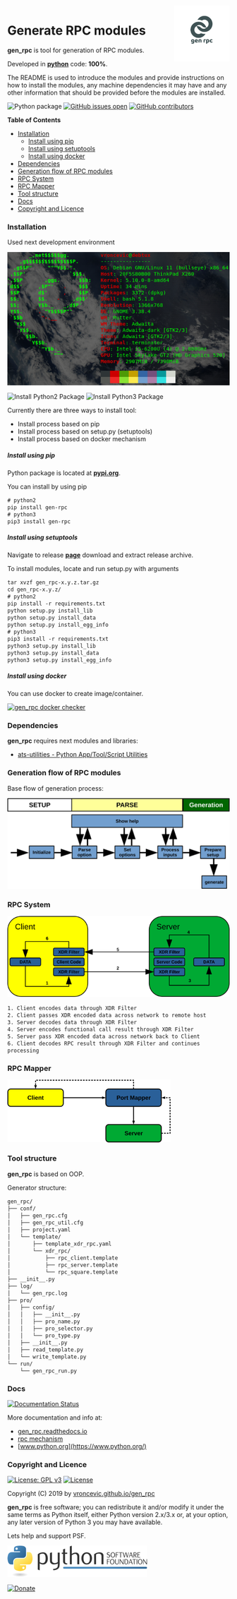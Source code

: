 <img align="right" src="https://raw.githubusercontent.com/vroncevic/gen_rpc/dev/docs/gen_rpc_logo.png" width="25%">

# Generate RPC modules

**gen_rpc** is tool for generation of RPC modules.

Developed in **[python](https://www.python.org/)** code: **100%**.

The README is used to introduce the modules and provide instructions on
how to install the modules, any machine dependencies it may have and any
other information that should be provided before the modules are installed.

![Python package](https://github.com/vroncevic/gen_rpc/workflows/Python%20package%20gen_rpc/badge.svg?branch=master) [![GitHub issues open](https://img.shields.io/github/issues/vroncevic/gen_rpc.svg)](https://github.com/vroncevic/gen_rpc/issues) [![GitHub contributors](https://img.shields.io/github/contributors/vroncevic/gen_rpc.svg)](https://github.com/vroncevic/gen_rpc/graphs/contributors)

<!-- START doctoc generated TOC please keep comment here to allow auto update -->
<!-- DON'T EDIT THIS SECTION, INSTEAD RE-RUN doctoc TO UPDATE -->
**Table of Contents**

- [Installation](#installation)
    - [Install using pip](#install-using-pip)
    - [Install using setuptools](#install-using-setuptools)
    - [Install using docker](#install-using-docker)
- [Dependencies](#dependencies)
- [Generation flow of RPC modules](#generation-flow-of-rpc-modules)
- [RPC System](#rpc-system)
- [RPC Mapper](#rpc-mapper)
- [Tool structure](#tool-structure)
- [Docs](#docs)
- [Copyright and Licence](#copyright-and-licence)

<!-- END doctoc generated TOC please keep comment here to allow auto update -->

### Installation

Used next development environment

![Development environment](https://raw.githubusercontent.com/vroncevic/gen_rpc/dev/docs/debtux.png)

![Install Python2 Package](https://github.com/vroncevic/gen_rpc/workflows/Install%20Python2%20Package%20gen_rpc/badge.svg?branch=master) ![Install Python3 Package](https://github.com/vroncevic/gen_rpc/workflows/Install%20Python3%20Package%20gen_rpc/badge.svg?branch=master)

Currently there are three ways to install tool:
* Install process based on pip
* Install process based on setup.py (setuptools)
* Install process based on docker mechanism

##### Install using pip

Python package is located at **[pypi.org](https://pypi.org/project/gen-rpc/)**.

You can install by using pip
```
# python2
pip install gen-rpc
# python3
pip3 install gen-rpc
```

##### Install using setuptools

Navigate to release **[page](https://github.com/vroncevic/gen_rpc/releases/)** download and extract release archive.

To install modules, locate and run setup.py with arguments
```
tar xvzf gen_rpc-x.y.z.tar.gz
cd gen_rpc-x.y.z/
# python2
pip install -r requirements.txt
python setup.py install_lib
python setup.py install_data
python setup.py install_egg_info
# python3
pip3 install -r requirements.txt
python3 setup.py install_lib
python3 setup.py install_data
python3 setup.py install_egg_info
```

##### Install using docker

You can use docker to create image/container.

[![gen_rpc docker checker](https://github.com/vroncevic/gen_rpc/workflows/gen_rpc%20docker%20checker/badge.svg)](https://github.com/vroncevic/gen_rpc/actions?query=workflow%3A%22gen_rpc+docker+checker%22)

### Dependencies

**gen_rpc** requires next modules and libraries:

* [ats-utilities - Python App/Tool/Script Utilities](https://vroncevic.github.io/ats_utilities)

### Generation flow of RPC modules

Base flow of generation process:

![RPC generation flow](https://raw.githubusercontent.com/vroncevic/gen_rpc/dev/docs/gen_rpc_flow.png)

### RPC System
![RPC system](https://raw.githubusercontent.com/vroncevic/gen_rpc/dev/docs/rpc_system.png)

```
1. Client encodes data through XDR Filter
2. Client passes XDR encoded data across network to remote host
3. Server decodes data through XDR Filter
4. Server encodes functional call result through XDR Filter
5. Server pass XDR encoded data across network back to Client
6. Client decodes RPC result through XDR Filter and continues processing
```

### RPC Mapper
![RPC portmap](https://raw.githubusercontent.com/vroncevic/gen_rpc/dev/docs/rpc_portmap.png)

### Tool structure

**gen_rpc** is based on OOP.

Generator structure:

```
gen_rpc/
├── conf/
│   ├── gen_rpc.cfg
│   ├── gen_rpc_util.cfg
│   ├── project.yaml
│   └── template/
│       ├── template_xdr_rpc.yaml
│       └── xdr_rpc/
│           ├── rpc_client.template
│           ├── rpc_server.template
│           └── rpc_square.template
├── __init__.py
├── log/
│   └── gen_rpc.log
├── pro/
│   ├── config/
│   │   ├── __init__.py
│   │   ├── pro_name.py
│   │   ├── pro_selector.py
│   │   └── pro_type.py
│   ├── __init__.py
│   ├── read_template.py
│   └── write_template.py
└── run/
    └── gen_rpc_run.py
```

### Docs

[![Documentation Status](https://readthedocs.org/projects/gen_rpc/badge/?version=latest)](https://gen_rpc.readthedocs.io/projects/gen_rpc/en/latest/?badge=latest)

More documentation and info at:
* [gen_rpc.readthedocs.io](https://gen_rpc.readthedocs.io/en/latest/)
* [rpc mechanism](overview.md)
* [www.python.org](https://www.python.org/)

### Copyright and Licence

[![License: GPL v3](https://img.shields.io/badge/License-GPLv3-blue.svg)](https://www.gnu.org/licenses/gpl-3.0) [![License](https://img.shields.io/badge/License-Apache%202.0-blue.svg)](https://opensource.org/licenses/Apache-2.0)

Copyright (C) 2019 by [vroncevic.github.io/gen_rpc](https://vroncevic.github.io/gen_rpc)

**gen_rpc** is free software; you can redistribute it and/or modify
it under the same terms as Python itself, either Python version 2.x/3.x or,
at your option, any later version of Python 3 you may have available.

Lets help and support PSF.

[![Python Software Foundation](https://raw.githubusercontent.com/vroncevic/gen_rpc/dev/docs/psf-logo-alpha.png)](https://www.python.org/psf/)

[![Donate](https://www.paypalobjects.com/en_US/i/btn/btn_donateCC_LG.gif)](https://psfmember.org/index.php?q=civicrm/contribute/transact&reset=1&id=2)
